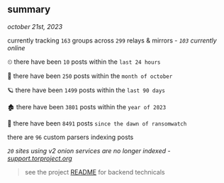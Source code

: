 
## summary
_october 21st, 2023_

currently tracking `163` groups across `299` relays & mirrors - _`103` currently online_

⏲ there have been `10` posts within the `last 24 hours`

🦈 there have been `250` posts within the `month of october`

🪐 there have been `1499` posts within the `last 90 days`

🏚 there have been `3801` posts within the `year of 2023`

🦕 there have been `8491` posts `since the dawn of ransomwatch`

there are `96` custom parsers indexing posts

_`20` sites using v2 onion services are no longer indexed - [support.torproject.org](https://support.torproject.org/onionservices/v2-deprecation/)_

> see the project [README](https://github.com/joshhighet/ransomwatch#ransomwatch--) for backend technicals
